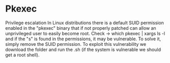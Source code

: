 # Pkexec
Privilege escalation
In Linux distributions there is a default SUID permission enabled in the "pkexec" binary that if not properly patched can allow an unprivileged user to easily become root.
Check -> which pkexec | xargs ls -l and if the "s" is found in the permissions, it may be vulnerable.
To solve it, simply remove the SUID permission.
To exploit this vulnerability we download the folder and run the .sh (if the system is vulnerable we should get a root shell).
